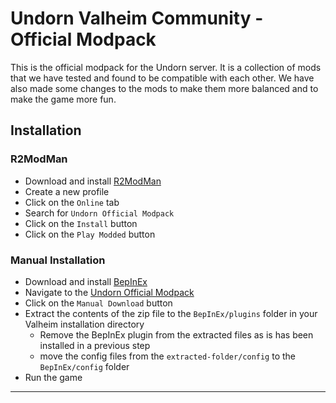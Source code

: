 # Undorn Valheim Community - Official Modpack

This is the official modpack for the Undorn server. It is a collection of mods that we have tested and found to be compatible with each other. We have also made some changes to the mods to make them more balanced and to make the game more fun.

## Installation

### R2ModMan
  - Download and install [R2ModMan](https://valheim.thunderstore.io/package/ebkr/r2modman/)
  - Create a new profile
  - Click on the `Online` tab
  - Search for `Undorn Official Modpack`
  - Click on the `Install` button
  - Click on the `Play Modded` button


### Manual Installation

  - Download and install [BepInEx](https://valheim.thunderstore.io/package/denikson/BepInExPack_Valheim/)
  - Navigate to the [Undorn Official Modpack](https://thunderstore.io/c/valheim/p/Undorn/Undorn_Official_Modpack/)
  - Click on the `Manual Download` button
  - Extract the contents of the zip file to the `BepInEx/plugins` folder in your Valheim installation directory
    - Remove the BepInEx plugin from the extracted files as is has been installed in a previous step
    - move the config files from the `extracted-folder/config` to the `BepInEx/config` folder
  - Run the game


---